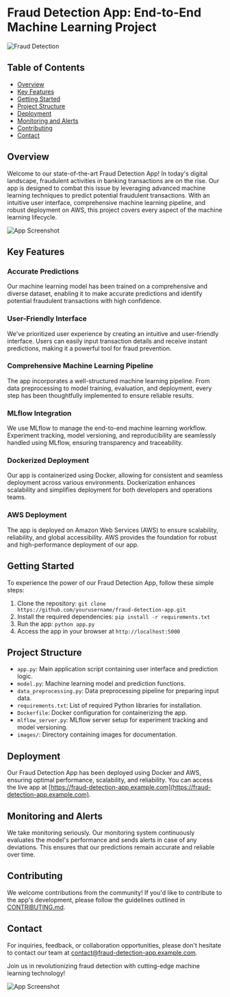 # Fraud Detection App: End-to-End Machine Learning Project

![Fraud Detection](images/fraud_detection.jpg)

## Table of Contents
- [Overview](#overview)
- [Key Features](#key-features)
- [Getting Started](#getting-started)
- [Project Structure](#project-structure)
- [Deployment](#deployment)
- [Monitoring and Alerts](#monitoring-and-alerts)
- [Contributing](#contributing)
- [Contact](#contact)

## Overview

Welcome to our state-of-the-art Fraud Detection App! In today's digital landscape, fraudulent activities in banking transactions are on the rise. Our app is designed to combat this issue by leveraging advanced machine learning techniques to predict potential fraudulent transactions. With an intuitive user interface, comprehensive machine learning pipeline, and robust deployment on AWS, this project covers every aspect of the machine learning lifecycle.

![App Screenshot](images/app_screenshot.jpg)

## Key Features

### Accurate Predictions
Our machine learning model has been trained on a comprehensive and diverse dataset, enabling it to make accurate predictions and identify potential fraudulent transactions with high confidence.

### User-Friendly Interface
We've prioritized user experience by creating an intuitive and user-friendly interface. Users can easily input transaction details and receive instant predictions, making it a powerful tool for fraud prevention.

### Comprehensive Machine Learning Pipeline
The app incorporates a well-structured machine learning pipeline. From data preprocessing to model training, evaluation, and deployment, every step has been thoughtfully implemented to ensure reliable results.

### MLflow Integration
We use MLflow to manage the end-to-end machine learning workflow. Experiment tracking, model versioning, and reproducibility are seamlessly handled using MLflow, ensuring transparency and traceability.

### Dockerized Deployment
Our app is containerized using Docker, allowing for consistent and seamless deployment across various environments. Dockerization enhances scalability and simplifies deployment for both developers and operations teams.

### AWS Deployment
The app is deployed on Amazon Web Services (AWS) to ensure scalability, reliability, and global accessibility. AWS provides the foundation for robust and high-performance deployment of our app.

## Getting Started

To experience the power of our Fraud Detection App, follow these simple steps:

1. Clone the repository: `git clone https://github.com/yourusername/fraud-detection-app.git`
2. Install the required dependencies: `pip install -r requirements.txt`
3. Run the app: `python app.py`
4. Access the app in your browser at `http://localhost:5000`

## Project Structure

- `app.py`: Main application script containing user interface and prediction logic.
- `model.py`: Machine learning model and prediction functions.
- `data_preprocessing.py`: Data preprocessing pipeline for preparing input data.
- `requirements.txt`: List of required Python libraries for installation.
- `Dockerfile`: Docker configuration for containerizing the app.
- `mlflow_server.py`: MLflow server setup for experiment tracking and model versioning.
- `images/`: Directory containing images for documentation.

## Deployment

Our Fraud Detection App has been deployed using Docker and AWS, ensuring optimal performance, scalability, and reliability. You can access the live app at [https://fraud-detection-app.example.com](https://fraud-detection-app.example.com).

## Monitoring and Alerts

We take monitoring seriously. Our monitoring system continuously evaluates the model's performance and sends alerts in case of any deviations. This ensures that our predictions remain accurate and reliable over time.

## Contributing

We welcome contributions from the community! If you'd like to contribute to the app's development, please follow the guidelines outlined in [CONTRIBUTING.md](CONTRIBUTING.md).

## Contact

For inquiries, feedback, or collaboration opportunities, please don't hesitate to contact our team at contact@fraud-detection-app.example.com.

Join us in revolutionizing fraud detection with cutting-edge machine learning technology!

![App Screenshot](images/app_screenshot.jpg)

